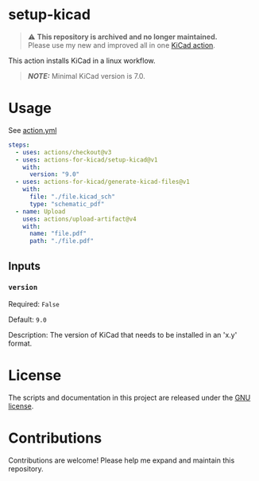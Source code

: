 # setup-kicad

> ⚠️ **This repository is archived and no longer maintained.**  
> Please use my new and improved all in one [KiCad action](https://github.com/marketplace/actions/kicad-actions).

This action installs KiCad in a linux workflow.

> **_NOTE:_** Minimal KiCad version is 7.0.

# Usage

See [action.yml](action.yml)

```yaml
steps:
  - uses: actions/checkout@v3
  - uses: actions-for-kicad/setup-kicad@v1
    with:
      version: "9.0"
  - uses: actions-for-kicad/generate-kicad-files@v1
    with:
      file: "./file.kicad_sch"
      type: "schematic_pdf"
  - name: Upload
    uses: actions/upload-artifact@v4
    with:
      name: "file.pdf"
      path: "./file.pdf"
```

## Inputs

### `version`

Required: `False`

Default: `9.0`

Description: The version of KiCad that needs to be installed in an 'x.y' format.

# License

The scripts and documentation in this project are released under the [GNU license](LICENSE).

# Contributions

Contributions are welcome! Please help me expand and maintain this repository.
